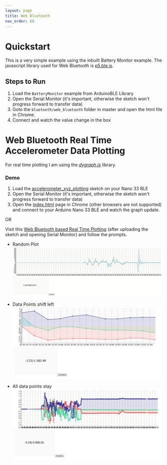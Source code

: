 ```yaml
---
layout: page
title: Web Bluetooth
nav_order: 60
---
```


# Quickstart

This is a very simple example using the inbuilt Battery Monitor example. The javascript library used for Web Bluetooth is [p5.ble.js](https://yining1023.github.io/p5ble-website/).  

## Steps to Run

1. Load the `BatteryMonitor` example from ArduinoBLE Library
2. Open the Serial Monitor (it's important, otherwise the sketch won't progress forward to transfer data)
3. Goto the `bluetooth/web_bluetooth` folder in master and open the html file in Chrome.
4. Connect and watch the value change in the box

# Web Bluetooth Real Time Accelerometer Data Plotting

For real time plotting I am using the [_dygraph.js_](http://dygraphs.com/) library.

### Demo
1. Load the [accelerometer_xyz_plotting](https://github.com/armsp/nano-33-ble-gen/tree/master/bluetooth/real_time_plotting/accelerometer_xyz_plotting) sketch on your Nano 33 BLE
2. Open the Serial Monitor (it's important, otherwise the sketch won't progress forward to transfer data)
3. Open the [index.html](https://github.com/armsp/nano-33-ble-gen/blob/master/bluetooth/real_time_plotting/index.html) page in _Chrome_ (other browsers are not supported) and connect to your Arduino Nano 33 BLE and watch the graph update.

OR

Visit this [Web Bluetooth based Real Time Plotting](https://armsp.github.io/nano-33-ble-gen/webbluetooth_plotting.html) (after uploading the sketch and opening Serial Monitor) and follow the prompts.

* Random Plot
![Random Plot](rt_plot.png)

* Data Points shift left
![Data Point Shift Plot](shift.jpg)

* All data points stay
![No shift plot](no_shift.jpg)
